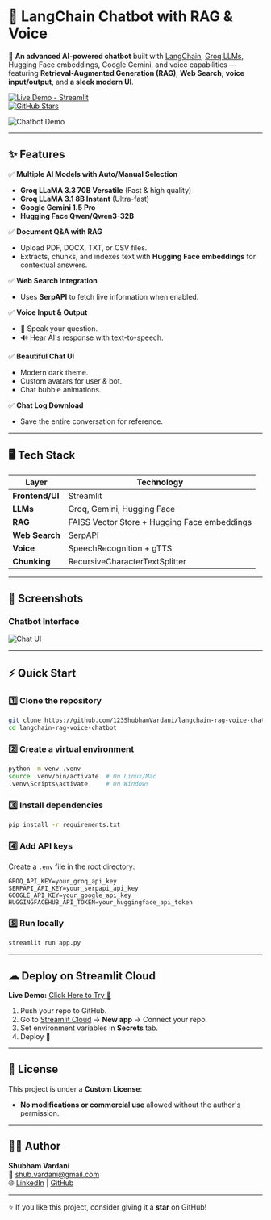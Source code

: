 # 💬 LangChain Chatbot with RAG & Voice  

🚀 **An advanced AI-powered chatbot** built with [LangChain](https://www.langchain.com/), [Groq LLMs](https://groq.com/), Hugging Face embeddings, Google Gemini, and voice capabilities — featuring **Retrieval-Augmented Generation (RAG)**, **Web Search**, **voice input/output**, and **a sleek modern UI**.

[![Live Demo - Streamlit](https://img.shields.io/badge/Live%20Demo-Streamlit-brightgreen?logo=streamlit)](https://jrf4c9x7689jay35f2bx4v.streamlit.app/)  
[![GitHub Stars](https://img.shields.io/github/stars/123ShubhamVardani/langchain-rag-voice-chatbot?style=social)](https://github.com/123ShubhamVardani/langchain-rag-voice-chatbot)

![Chatbot Demo](assets/demo_screenshot.png)

---

## ✨ Features  

✅ **Multiple AI Models with Auto/Manual Selection**  
- **Groq LLaMA 3.3 70B Versatile** (Fast & high quality)  
- **Groq LLaMA 3.1 8B Instant** (Ultra-fast)  
- **Google Gemini 1.5 Pro**  
- **Hugging Face Qwen/Qwen3-32B**  

✅ **Document Q&A with RAG**  
- Upload PDF, DOCX, TXT, or CSV files.  
- Extracts, chunks, and indexes text with **Hugging Face embeddings** for contextual answers.  

✅ **Web Search Integration**  
- Uses **SerpAPI** to fetch live information when enabled.  

✅ **Voice Input & Output**  
- 🎤 Speak your question.  
- 🔊 Hear AI's response with text-to-speech.  

✅ **Beautiful Chat UI**  
- Modern dark theme.  
- Custom avatars for user & bot.  
- Chat bubble animations.  

✅ **Chat Log Download**  
- Save the entire conversation for reference.  

---

## 🖥️ Tech Stack  

| Layer             | Technology |
|-------------------|------------|
| **Frontend/UI**   | Streamlit |
| **LLMs**          | Groq, Gemini, Hugging Face |
| **RAG**           | FAISS Vector Store + Hugging Face embeddings |
| **Web Search**    | SerpAPI |
| **Voice**         | SpeechRecognition + gTTS |
| **Chunking**      | RecursiveCharacterTextSplitter |

---

## 📸 Screenshots  

### Chatbot Interface  
![Chat UI](assets/demo_screenshot.png)

---

## ⚡ Quick Start  

### 1️⃣ Clone the repository  
```bash
git clone https://github.com/123ShubhamVardani/langchain-rag-voice-chatbot.git
cd langchain-rag-voice-chatbot
```

### 2️⃣ Create a virtual environment  
```bash
python -m venv .venv
source .venv/bin/activate  # On Linux/Mac
.venv\Scripts\activate     # On Windows
```

### 3️⃣ Install dependencies  
```bash
pip install -r requirements.txt
```

### 4️⃣ Add API keys  
Create a `.env` file in the root directory:  
```env
GROQ_API_KEY=your_groq_api_key
SERPAPI_API_KEY=your_serpapi_api_key
GOOGLE_API_KEY=your_google_api_key
HUGGINGFACEHUB_API_TOKEN=your_huggingface_api_token
```

### 5️⃣ Run locally  
```bash
streamlit run app.py
```

---

## ☁ Deploy on Streamlit Cloud  

**Live Demo:** [Click Here to Try 🚀](https://jrf4c9x7689jay35f2bx4v.streamlit.app/)  

1. Push your repo to GitHub.  
2. Go to [Streamlit Cloud](https://share.streamlit.io/) → **New app** → Connect your repo.  
3. Set environment variables in **Secrets** tab.  
4. Deploy 🚀  

---

## 📜 License  
This project is under a **Custom License**:  
- **No modifications or commercial use** allowed without the author's permission.  

---

## 👨‍💻 Author  
**Shubham Vardani**  
📧 [shub.vardani@gmail.com](mailto:shub.vardani@gmail.com)  
🌐 [LinkedIn](https://www.linkedin.com/in/shubham-vardani-325428174) | [GitHub](https://github.com/123ShubhamVardani)

---

⭐ If you like this project, consider giving it a **star** on GitHub!
